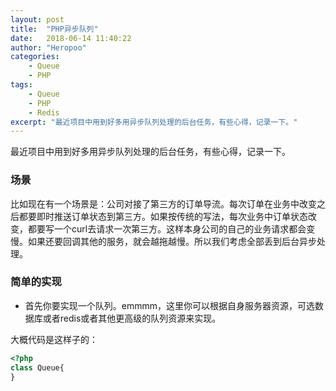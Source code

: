 ```yaml
---
layout: post
title:  "PHP异步队列"
date:   2018-06-14 11:40:22
author: "Heropoo"
categories: 
    - Queue
    - PHP
tags:
    - Queue
    - PHP
    - Redis
excerpt: "最近项目中用到好多用异步队列处理的后台任务，有些心得，记录一下。"
---
```

最近项目中用到好多用异步队列处理的后台任务，有些心得，记录一下。

### 场景
比如现在有一个场景是：公司对接了第三方的订单导流。每次订单在业务中改变之后都要即时推送订单状态到第三方。如果按传统的写法，每次业务中订单状态改变，都要写一个curl去请求一次第三方。这样本身公司的自己的业务请求都会变慢。如果还要回调其他的服务，就会越拖越慢。所以我们考虑全部丢到后台异步处理。

### 简单的实现
* 首先你要实现一个队列。emmmm，这里你可以根据自身服务器资源，可选数据库或者redis或者其他更高级的队列资源来实现。

大概代码是这样子的：
```php
<?php
class Queue{
}

